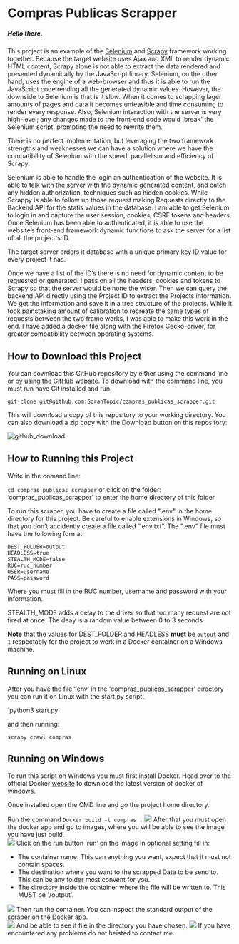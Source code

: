 # Compras Publicas Scrapper 

  

##### Hello there.  

This project is an example of the [Selenium](https://www.selenium.dev/)  and [Scrapy](https://scrapy.org/) framework working together. Because the target website uses Ajax and XML to render dynamic HTML content, Scrapy alone is not able to extract the data rendered and presented dynamically by the JavaScript library. Selenium, on the other hand, uses the engine of a web-browser and thus it is able to run the JavaScript code rending all the generated dynamic values. However, the downside to Selenium is that is it slow. When it comes to scrapping lager amounts of pages and data it becomes unfeasible and time consuming to render every response. Also, Selenium interaction with the server is very high-level; any changes made to the front-end code would 'break' the Selenium script, prompting the need to rewrite them. 

There is no perfect implementation, but leveraging the two framework strengths and weaknesses we can have a solution where we have the compatibility of Selenium with the speed, parallelism and efficiency of Scrapy. 

Selenium is able to handle the login an authentication of the website. It is able to talk with the server with the dynamic generated content, and catch any hidden authorization, techniques such as hidden cookies. While Scrappy is able to follow up those request making Requests directly to the Backend API for the statis values in the database. I am able to get Selenium to login in and capture the user session, cookies, CSRF tokens and headers. Once Selenium has been able to authenticated, it is able to use the website’s front-end framework dynamic functions to ask the server for a list of all the project's ID. 

The target server orders it database with a unique primary key ID value for every project it has. 

Once we have a list of the ID’s there is no need for dynamic content to be requested or generated. I pass on all the headers, cookies and tokens to Scrapy so that the server would be none the wiser. Then we can query the backend API directly using the Project ID to extract the Projects information. We get the information and save it in a tree structure of the projects. While it took painstaking amount of calibration to recreate the same types of requests between the two frame works, I was able to make this work in the end. I have added a docker file along with the Firefox Gecko-driver, for greater compatibility between operating systems.  

  
## How to Download this Project 

You can download this GitHub repository by either using the command line or by using the GitHub website. To download with the command line, you must run have Git installed and run: 

`git clone git@github.com:GoranTopic/compras_publicas_scrapper.git` 

This will download a copy of this repository to your working directory. You can also download a zip copy with the Download button on this repository: 

![github_download](https://github.com/GoranTopic/compras_publicas_scrapper/blob/master/assets/github_download.png)  

## How to Running this Project 

Write in the comand line:

`cd compras_publicas_scrapper` 
or click on the folder: ‘compras_publicas_scrapper' to enter the home directory of this folder 

To run this scraper, you have to create a file called ".env" in the home directory for this project. Be careful to enable extensions in Windows, so that you don’t accidently create a file called “.env.txt”. The ".env" file must have the following format:  

``` 
DEST_FOLDER=output 
HEADLESS=true
STEALTH_MODE=false
RUC=ruc_number 
USER=username 
PASS=password 
``` 

Where you must fill in the RUC number, username and password with your information. 

STEALTH_MODE adds a delay to the driver so that too many request are not fired at once. 
The deay is a random value between 0 to 3 seconds

**Note** that the values for DEST_FOLDER and HEADLESS **must** be `output` and `1` respectably for the project to work in a Docker container on a Windows machine. 

## Running on Linux 

After you have the file ‘.env’ in the 'compras_publicas_scrapper' directory you can run it on Linux with the start.py script.  

`python3 start.py' 

and then running:  

`scrapy crawl compras` 

## Running on Windows 

To run this script on Windows you must first install Docker. Head over to the official Docker [website](https://www.docker.com/products/docker-desktop) to download the latest version of docker of windows. 

Once installed open the CMD line and go the project home directory. 

Run the command `Docker build -t compras .` 
![](https://github.com/GoranTopic/compras_publicas_scrapper/blob/master/assets/build_docker_image.png)
After that you must open the docker app and go to images, where you will be able to see the image you have just build.  
![](https://github.com/GoranTopic/compras_publicas_scrapper/blob/master/assets/docker_image.png)
Click on the run button ‘run’ on the image 
In optional setting fill in:

- The container name. This can anything you want, expect that it must not contain spaces.  
- The destination where you want to the scrapped Data to be send to. This can be any folder most convent for you. 
- The directory inside the container where the file will be written to. This MUST be '/output'. 

![](https://github.com/GoranTopic/compras_publicas_scrapper/blob/master/assets/host_continer_path.png)
Then run the container. You can inspect the standard output of the scraper on the Docker app.  
![](https://github.com/GoranTopic/compras_publicas_scrapper/blob/master/assets/container_inspecting.png)
And be able to see it file in the directory you have chosen. 
![](https://github.com/GoranTopic/compras_publicas_scrapper/blob/master/assets/files_in_desktop.png)
If you have encountered any problems do not heisted to contact me.  
